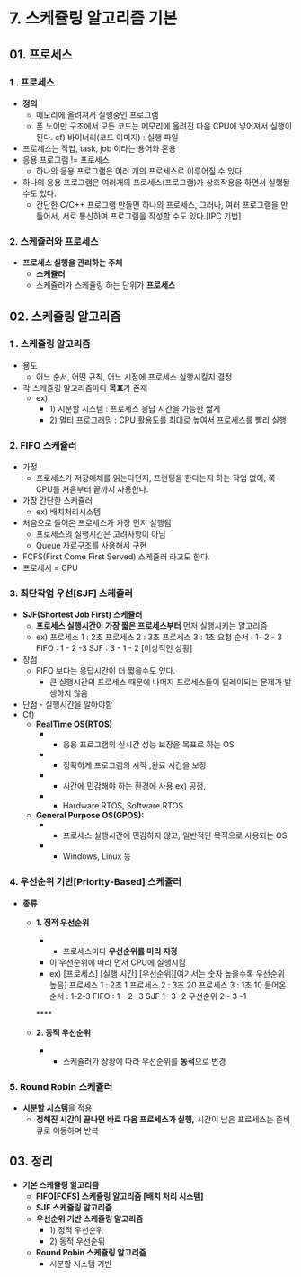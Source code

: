 # 7. 스케쥴링 알고리즘 기본



## 01. 프로세스 <a id="01.-&#xD504;&#xB85C;&#xC138;&#xC2A4;"></a>

### 1 . 프로세스

* **정의**
  * 메모리에 올려져서 실행중인 프로그램 
  *  폰 노이만 구조에서 모든 코드는 메모리에 올려진 다음  CPU에 넣어져서 실행이 된다. cf\) 바이너리\(코드 이미지\) : 실행 파일  
* 프로세스는 작업, task, job 이라는 용어와 혼용  
* 응용 프로그램 != 프로세스
  * 하나의 응용 프로그램은  여러 개의 프로세스로 이루어질 수 있다.  
* 하나의 응용 프로그램은 여러개의 프로세스\(프로그램\)가 상호작용을 하면서 실행될 수도 있다.
  * 간단한 C/C++ 프로그램 만들면 하나의 프로세스, 그러나, 여러 프로그램을 만들어서, 서로 통신하며 프로그램을 작성할 수도 있다.\[IPC 기법\]  

### 2. 스케쥴러와 프로세스 

* **프로세스 실행을 관리하는 주체**
  *  **스케쥴러**
  * 스케쥴러가 스케쥴링 하는 단위가 **프로세스**

## 02. 스케쥴링 알고리즘  <a id="02.-&#xC2A4;&#xCF00;&#xC974;&#xB9C1;-&#xC54C;&#xACE0;&#xB9AC;&#xC998;"></a>

### 1 . 스케쥴링 알고리즘

* 용도
  * 어느 순서, 어떤 규칙, 어느 시점에 프로세스 실행시킬지 결정  
* 각 스케쥴링 알고리즘마다 **목표**가 존재
  * ex\)
    * 1\) 시분할 시스템  : 프로세스 응답 시간을 가능한 짧게
    *  2\) 멀티 프로그래밍  : CPU 활용도를 최대로 높여서 프로세스를 빨리 실행  

### 2. FIFO 스케쥴러 

* 가정
  * 프로세스가 저장매체를 읽는다던지, 프런팅을 한다는지 하는 작업 없이,  쭉 CPU를 처음부터 끝까지 사용한다.  
* 가장 간단한 스케쥴러
  * ex\) 배치처리시스템  
* 처음으로 들어온 프로세스가 가장 먼저 실행됨
  * 프로세스의 실행시간은 고려사항이 아님
  * Queue 자료구조를 사용해서 구현  
* FCFS\(First Come First Served\) 스케쥴러 라고도 한다.  
* 프로세서 = CPU

### 3. 최단작업 우선\[SJF\] 스케쥴러 

* **SJF\(Shortest Job First\) 스케쥴러**
  *  **프로세스 실행시간이 가장 짧은 프로세스부터**  먼저 실행시키는 알고리즘 
  * ex\) 프로세스 1 : 2초 프로세스 2 : 3초 프로세스 3 : 1초  요청 순서 : 1- 2 - 3  FIFO : 1 - 2 -3 SJF : 3 - 1 - 2 \[이상적인 상황\]  
* 장점
  * FIFO 보다는 응답시간이 더 짧을수도 있다.
    * 큰 실행시간의 프로세스 때문에 나머지 프로세스들이 딜레이되는 문제가 발생하지 않음  
* 단점 - 실행시간을 알아야함
* Cf\)
  * **RealTime OS\(RTOS\)** 
    * - 응용 프로그램의 실시간 성능 보장을 목표로 하는 OS
    * - 정확하게 프로그램의 시작 ,완료 시간을 보장
    * - 시간에 민감해야 하는 환경에 사용  ex\) 공정,
    * - Hardware RTOS, Software RTOS  
  * **General Purpose OS\(GPOS\):**
    * - 프로세스 실행시간에 민감하지 않고,  일반적인 목적으로 사용되는 OS
    * - Windows, Linux 등

### 4. 우선순위 기반\[Priority‑Based\] 스케쥴러 

* **종류** 
  * **1. 정적 우선순위**  


    *  - 프로세스마다 **우선순위를 미리 지정**
      *  이 우선순위에 따라 먼저 CPU에 실행시킴 
      * ex\)  \[프로세스\] \[실행 시간\] \[우선순위\]\[여기서는 숫자 높을수록 우선순위 높음\]  프로세스 1 : 2초 1 프로세스 2 : 3초 20 프로세스 3 : 1초 10  들어온 순서 : 1-2-3  FIFO : 1 - 2- 3 SJF 1- 3 -2 우선순위 2 - 3 -1 

    \*\*\*\*

  * **2. 동적 우선순위**
    * - 스케쥴러가 상황에 따라 우선순위를 **동적**으로 변경

### 5. Round Robin 스케쥴러 

* **시분할 시스템**을 적용
  *  **정해진 시간이 끝나면 바로 다음 프로세스가 실행,**  시간이 남은 프로세스는 준비 큐로 이동하며 반복

## 03. 정리  <a id="03.-&#xC815;&#xB9AC;"></a>

* **기본 스케쥴링 알고리즘** 
  * **FIFO\[FCFS\] 스케쥴링 알고리즘 \[배치 처리 시스템\]**
  * **SJF 스케쥴링 알고리즘**
  * **우선순위 기반 스케쥴링 알고리즘**
    * 1\) 정적 우선순위
    *  2\) 동적 우선순위
  * **Round Robin 스케쥴링 알고리즘**
    * 시분할 시스템 기반

